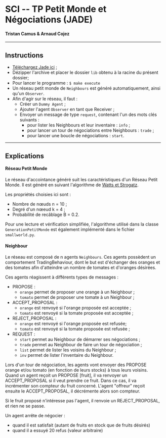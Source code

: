 # SCI -- TP Petit Monde et Négociations (JADE)
#### Tristan Camus & Arnaud Cojez

________________
## Instructions
* [Téléchargez Jade ici](http://jade.tilab.com/dl.php?file=JADE-bin-4.4.0.zip) ;
* Dézipper l'archive et placer le dossier ```lib``` obtenu à la racine du présent dossier;
* Pour lancer le programme : ```$ make execute```
* Un réseau petit monde de ```Neighbours``` est généré automatiquement, ainsi qu'un ```Observer```.
* Afin d'agir sur le réseau, il faut :
  * Créer un ```Dummy Agent``` ;
  * Ajouter l'agent ```Observer``` en tant que Receiver ;
  * Envoyer un message de type ```request```, contenant l'un des mots clés suivants :
    * pour lister les Neighbours et leur inventaire : ```info``` ;
    * pour lancer un tour de négociations entre Neighbours : ```trade``` ;
    * pour lancer une boucle de négociations : ```start```.


________________
## Explications

#### Réseau Petit Monde

Le réseau d'accointance généré suit les caractéristiques d'un Réseau Petit Monde.
Il est généré en suivant l'algorithme de [Watts et Strogatz](https://en.wikipedia.org/wiki/Watts_and_Strogatz_model#Algorithm).

Les propriétés choisies ici sont :
  * Nombre de nœuds n = 10 ;
  * Degré d'un nœeud k = 4 ;
  * Probabilité de recâblage B = 0.2.

Pour une lecture et vérification simplifiée, l'algorithme utilisé dans la classe ```GenerationPetitMonde``` est également implémenté dans le fichier ```smallworld.py```.

#### Neighbour

Le réseau est composé de n agents ```Neighbours```. Ces agents possèdent un comportement TradingBehaviour, dont le but est d'échanger des oranges et des tomates afin d'atteindre un nombre de tomates et d'oranges désirées.

Ces agents réagissent à différents types de messages :
  * PROPOSE :
    * ```orange``` permet de proposer une orange à un Neighbour ;
    * ```tomato``` permet de proposer une tomate à un Neighbour ;
  * ACCEPT_PROPOSAL :
    * ```orange``` est renvoyé si l'orange proposée est acceptée ;
    * ```tomato``` est renvoyé si la tomate proposée est acceptée ;
  * REJECT_PROPOSAL :
    * ```orange```  est renvoyé si l'orange proposée est refusée;
    * ```tomato```  est renvoyé si la tomate proposée est refusée ;
  * REQUEST :
    * ```start``` permet au Neighbour de démarrer ses négociations ;
    * ```trade``` permet au Neighbour de faire un tour de négociation ;
    * ```list``` permet de lister les voisins du Neighbour ;
    * ```inv``` permet de lister l'inventaire du Neighbour.

Lors d'un tour de négociation, les agents vont envoyer des PROPOSE orange et/ou tomato (en fonction de leurs stocks) à tous leurs voisins.
Quand un agent reçoit un PROPOSE [fruit], il va renvoyer un ACCEPT_PROPOSAL si il veut prendre ce fruit. Dans ce cas, il va incrémenter son compteur du fruit concerné.
L'agent "offreur" reçoit ensuite le ACCEPT_PROPOSAL, il décrémente alors son compteur.

Si le fruit proposé n'intéresse pas l'agent, il renvoie un REJECT_PROPOSAL, et rien ne se passe.

Un agent arrête de négocier :
* quand il est satisfait (autant de fruits en stock que de fruits désirés)
* quand il a essuyé 20 refus (valeur arbitraire)
